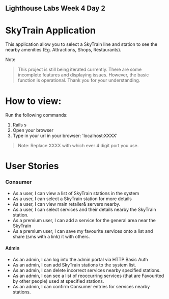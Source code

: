 ## Lighthouse Labs Week 4 Day 2

# SkyTrain Application

This application allow you to select a SkyTrain line and station to see the nearby amenities (Eg. Attractions, Shops, Restaurants). 

Note

> This project is still being iterated currently. There are some incomplete features and displaying issues. However, the basic function is operational. Thank you for your understanding.

# How to view:

Run the following commands:

1. Rails s
2. Open your browser
1. Type in your url in your browser: 'localhost:XXXX'
> Note: Replace XXXX with which ever 4 digit port you use.

# User Stories

### Consumer
- As a user, I can view a list of SkyTrain stations in the system
- As a user, I can select a SkyTrain station for more details
- As a user, I can view main retailer& servers nearby.
- As a user, I can select services and their details nearby the SkyTrain station.
- As a premium user, I can add a service for the general area near the SkyTrain
- As a premium user, I can save my favourite services onto a list and share (sms with a link) it with others. 

#### Admin
- As an admin, I can log into the admin portal via HTTP Basic Auth
- As an admin, I can add SkyTrain stations to the system list.
- As an admin, I can delete incorrect services nearby specified stations.
- As an admin, I can see a list of reoccurring services (that are Favourited by other people) used at specified stations.
- As an admin, I can confirm Consumer entries for services nearby stations.


